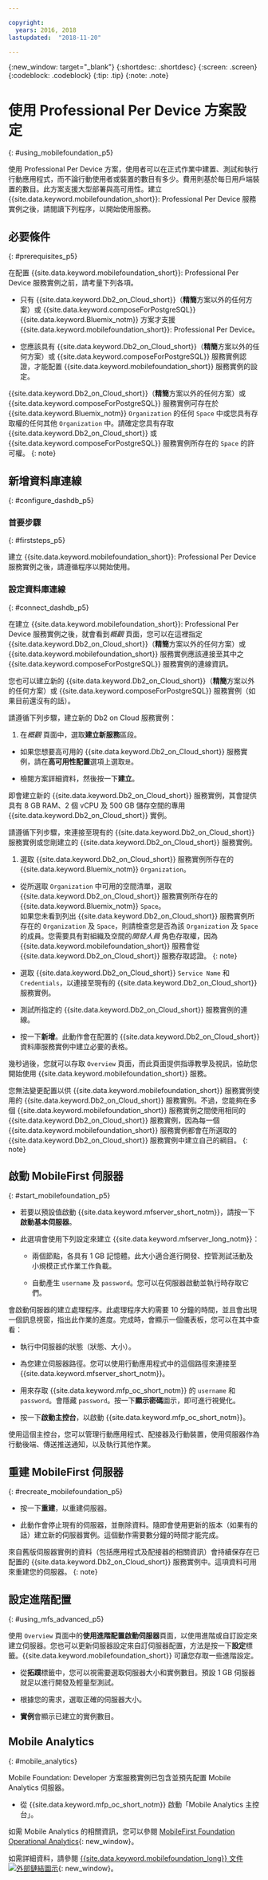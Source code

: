 ```yaml
---

copyright:
  years: 2016, 2018
lastupdated:  "2018-11-20"

---
```


{:new_window: target="_blank"}
{:shortdesc: .shortdesc}
{:screen:  .screen}
{:codeblock:  .codeblock}
{:tip: .tip}
{:note: .note}

#	使用 Professional Per Device 方案設定
{: #using_mobilefoundation_p5}

使用 Professional Per Device 方案，使用者可以在正式作業中建置、測試和執行行動應用程式，而不論行動使用者或裝置的數目有多少。費用則基於每日用戶端裝置的數目。此方案支援大型部署與高可用性。建立 {{site.data.keyword.mobilefoundation_short}}: Professional Per Device 服務實例之後，請閱讀下列程序，以開始使用服務。

## 必要條件
{: #prerequisites_p5}

在配置 {{site.data.keyword.mobilefoundation_short}}: Professional Per Device 服務實例之前，請考量下列各項。
* 只有 {{site.data.keyword.Db2_on_Cloud_short}}（**精簡**方案以外的任何方案）或 {{site.data.keyword.composeForPostgreSQL}} {{site.data.keyword.Bluemix_notm}} 方案才支援 {{site.data.keyword.mobilefoundation_short}}: Professional Per Device。

* 您應該具有 {{site.data.keyword.Db2_on_Cloud_short}}（**精簡**方案以外的任何方案）或 {{site.data.keyword.composeForPostgreSQL}} 服務實例認證，才能配置 {{site.data.keyword.mobilefoundation_short}} 服務實例的設定。

{{site.data.keyword.Db2_on_Cloud_short}}（**精簡**方案以外的任何方案）或 {{site.data.keyword.composeForPostgreSQL}} 服務實例可存在於 {{site.data.keyword.Bluemix_notm}} `Organization` 的任何 `Space` 中或您具有存取權的任何其他 `Organization` 中。請確定您具有存取 {{site.data.keyword.Db2_on_Cloud_short}} 或 {{site.data.keyword.composeForPostgreSQL}} 服務實例所存在的 `Space` 的許可權。
{: note}

## 新增資料庫連線
{: #configure_dashdb_p5}

###  首要步驟
{: #firststeps_p5}

建立 {{site.data.keyword.mobilefoundation_short}}: Professional Per Device 服務實例之後，請遵循程序以開始使用。

### 設定資料庫連線
{: #connect_dashdb_p5}

在建立 {{site.data.keyword.mobilefoundation_short}}: Professional Per Device 服務實例之後，就會看到*概觀* 頁面，您可以在這裡指定 {{site.data.keyword.Db2_on_Cloud_short}}（**精簡**方案以外的任何方案）或 {{site.data.keyword.mobilefoundation_short}} 服務實例應該連接至其中之 {{site.data.keyword.composeForPostgreSQL}} 服務實例的連線資訊。

您也可以建立新的 {{site.data.keyword.Db2_on_Cloud_short}}（**精簡**方案以外的任何方案）或 {{site.data.keyword.composeForPostgreSQL}} 服務實例（如果目前還沒有的話）。

請遵循下列步驟，建立新的 Db2 on Cloud 服務實例：

1. 在*概觀* 頁面中，選取**建立新服務**區段。

+ 如果您想要高可用的 {{site.data.keyword.Db2_on_Cloud_short}} 服務實例，請在**高可用性配置**選項上選取`是`。

+ 檢閱方案詳細資料，然後按一下**建立**。

即會建立新的 {{site.data.keyword.Db2_on_Cloud_short}} 服務實例，其會提供具有 8 GB RAM、2 個 vCPU 及 500 GB 儲存空間的專用 {{site.data.keyword.Db2_on_Cloud_short}} 實例。

請遵循下列步驟，來連接至現有的 {{site.data.keyword.Db2_on_Cloud_short}} 服務實例或您剛建立的 {{site.data.keyword.Db2_on_Cloud_short}} 服務實例。

1. 選取 {{site.data.keyword.Db2_on_Cloud_short}} 服務實例所存在的 {{site.data.keyword.Bluemix_notm}} `Organization`。

+ 從所選取 `Organization` 中可用的空間清單，選取 {{site.data.keyword.Db2_on_Cloud_short}} 服務實例所存在的 {{site.data.keyword.Bluemix_notm}} `Space`。   
如果您未看到列出 {{site.data.keyword.Db2_on_Cloud_short}} 服務實例所存在的 `Organization` 及 `Space`，則請檢查您是否為該 `Organization` 及 `Space` 的成員。您需要具有對組織及空間的*開發人員* 角色存取權，因為 {{site.data.keyword.mobilefoundation_short}} 服務會從 {{site.data.keyword.Db2_on_Cloud_short}} 服務存取認證。
{: note}
+ 選取 {{site.data.keyword.Db2_on_Cloud_short}} `Service Name` 和 `Credentials`，以連接至現有的 {{site.data.keyword.Db2_on_Cloud_short}} 服務實例。

+  測試所指定的 {{site.data.keyword.Db2_on_Cloud_short}} 服務實例的連線。

+  按一下**新增**。此動作會在配置的 {{site.data.keyword.Db2_on_Cloud_short}} 資料庫服務實例中建立必要的表格。

幾秒過後，您就可以存取 `Overview` 頁面，而此頁面提供指導教學及視訊，協助您開始使用 {{site.data.keyword.mobilefoundation_short}} 服務。

您無法變更配置以供 {{site.data.keyword.mobilefoundation_short}} 服務實例使用的 {{site.data.keyword.Db2_on_Cloud_short}} 服務實例。不過，您能夠在多個 {{site.data.keyword.mobilefoundation_short}} 服務實例之間使用相同的 {{site.data.keyword.Db2_on_Cloud_short}} 服務實例，因為每一個 {{site.data.keyword.mobilefoundation_short}} 服務實例都會在所選取的 {{site.data.keyword.Db2_on_Cloud_short}} 服務實例中建立自己的綱目。
{: note}

## 啟動 MobileFirst 伺服器
{: #start_mobilefoundation_p5}

* 若要以預設值啟動 {{site.data.keyword.mfserver_short_notm}}，請按一下**啟動基本伺服器**。

* 此選項會使用下列設定來建立 {{site.data.keyword.mfserver_long_notm}}：
    -  兩個節點，各具有 1 GB 記憶體。此大小適合進行開發、控管測試活動及小規模正式作業工作負載。

    -	自動產生 `username` 及 `password`。您可以在伺服器啟動並執行時存取它們。

會啟動伺服器的建立處理程序。此處理程序大約需要 10 分鐘的時間，並且會出現一個訊息視窗，指出此作業的進度。完成時，會顯示一個儀表板，您可以在其中查看：

  -	執行中伺服器的狀態（狀態、大小）。

  -	為您建立伺服器路徑。您可以使用行動應用程式中的這個路徑來連接至 {{site.data.keyword.mfserver_short_notm}}。

  -	用來存取 {{site.data.keyword.mfp_oc_short_notm}} 的 `username` 和 `password`。會隱藏 `password`。按一下**顯示密碼**圖示，即可進行視覺化。

*	按一下**啟動主控台**，以啟動 {{site.data.keyword.mfp_oc_short_notm}}。


使用這個主控台，您可以管理行動應用程式、配接器及行動裝置，使用伺服器作為行動後端、傳送推送通知，以及執行其他作業。

## 重建 MobileFirst 伺服器
{: #recreate_mobilefoundation_p5}

*	按一下**重建**，以重建伺服器。

* 此動作會停止現有的伺服器，並刪除資料。隨即會使用更新的版本（如果有的話）建立新的伺服器實例。這個動作需要數分鐘的時間才能完成。

來自舊版伺服器實例的資料（包括應用程式及配接器的相關資訊）會持續保存在已配置的 {{site.data.keyword.Db2_on_Cloud_short}} 服務實例中。這項資料可用來重建您的伺服器。
{: note}

##	設定進階配置
{: #using_mfs_advanced_p5}

使用 `Overview` 頁面中的**使用進階配置啟動伺服器**頁面，以使用進階或自訂設定來建立伺服器。您也可以更新伺服器設定來自訂伺服器配置，方法是按一下**設定**標籤。{{site.data.keyword.mobilefoundation_short}} 可讓您存取一些進階設定。

*	從**拓蹼**標籤中，您可以視需要選取伺服器大小和實例數目。預設 1 GB 伺服器就足以進行開發及輕量型測試。
  - 根據您的需求，選取正確的伺服器大小。

  - **實例**會顯示已建立的實例數目。

## Mobile Analytics
{: #mobile_analytics}

Mobile Foundation: Developer 方案服務實例已包含並預先配置 Mobile Analytics 伺服器。

* 從 {{site.data.keyword.mfp_oc_short_notm}} 啟動「Mobile Analytics 主控台」。

如需 Mobile Analytics 的相關資訊，您可以參閱 [MobileFirst Foundation Operational Analytics](https://cloud.ibm.com/docs/services/mobileanalytics/mobileanalytics_overview.html#about-mobile-analytics){: new_window}。

如需詳細資料，請參閱 [{{site.data.keyword.mobilefoundation_long}} 文件 ![外部鏈結圖示](../../icons/launch-glyph.svg "外部鏈結圖示")](https://mobilefirstplatform.ibmcloud.com/tutorials/en/foundation/8.0/bluemix/){: new_window}。
